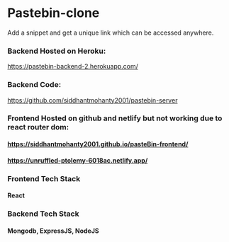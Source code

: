# Pastebin-clone

Add a snippet and get a unique link which can be accessed anywhere.

### Backend Hosted on Heroku:
https://pastebin-backend-2.herokuapp.com/

### Backend Code: 
https://github.com/siddhantmohanty2001/pastebin-server

### Frontend Hosted on github and netlify but not working due to react router dom:
#### https://siddhantmohanty2001.github.io/pasteBin-frontend/
#### https://unruffled-ptolemy-6018ac.netlify.app/

### Frontend Tech Stack
#### React

### Backend Tech Stack
#### Mongodb, ExpressJS, NodeJS


